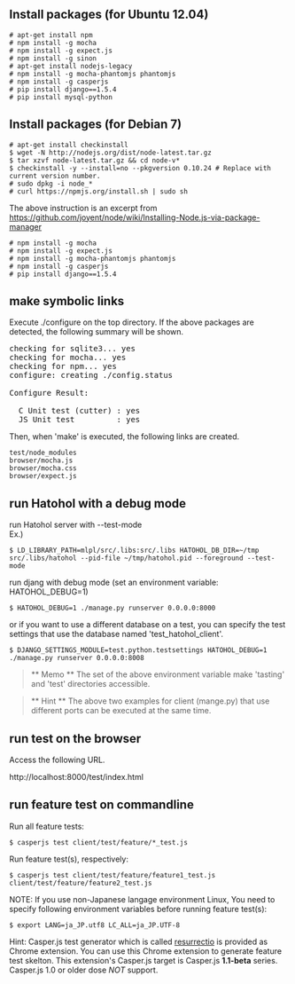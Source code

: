 Install packages (for Ubuntu 12.04)
-----------------------------------

    # apt-get install npm
    # npm install -g mocha
    # npm install -g expect.js
    # npm install -g sinon
    # apt-get install nodejs-legacy
    # npm install -g mocha-phantomjs phantomjs
    # npm install -g casperjs
    # pip install django==1.5.4
    # pip install mysql-python

Install packages (for Debian 7)
-------------------------------

    # apt-get install checkinstall
    $ wget -N http://nodejs.org/dist/node-latest.tar.gz
    $ tar xzvf node-latest.tar.gz && cd node-v* 
    $ checkinstall -y --install=no --pkgversion 0.10.24 # Replace with current version number.
    # sudo dpkg -i node_*
    # curl https://npmjs.org/install.sh | sudo sh

The above instruction is an excerpt from https://github.com/joyent/node/wiki/Installing-Node.js-via-package-manager

    # npm install -g mocha
    # npm install -g expect.js
    # npm install -g mocha-phantomjs phantomjs
    # npm install -g casperjs
    # pip install django==1.5.4

make symbolic links
-------------------
Execute ./configure on the top directory. If the above packages are detected,
the following summary will be shown.

<pre>
checking for sqlite3... yes
checking for mocha... yes
checking for npm... yes
configure: creating ./config.status
<snip>
Configure Result:

  C Unit test (cutter) : yes
  JS Unit test         : yes
</pre>

Then, when 'make' is executed, the following links are created.

    test/node_modules
    browser/mocha.js
    browser/mocha.css
    browser/expect.js

run Hatohol with a debug mode
-----------------------------
run Hatohol server with --test-mode  
Ex.)

    $ LD_LIBRARY_PATH=mlpl/src/.libs:src/.libs HATOHOL_DB_DIR=~/tmp src/.libs/hatohol --pid-file ~/tmp/hatohol.pid --foreground --test-mode

run djang with debug mode (set an environment variable: HATOHOL_DEBUG=1)

    $ HATOHOL_DEBUG=1 ./manage.py runserver 0.0.0.0:8000

or if you want to use a different database on a test, you can specify the test settings that use the database named 'test_hatohol_client'.

    $ DJANGO_SETTINGS_MODULE=test.python.testsettings HATOHOL_DEBUG=1 ./manage.py runserver 0.0.0.0:8008

> ** Memo ** The set of the above environment variable make 'tasting' and 'test'
directories accessible.

> ** Hint ** The above two examples for client (mange.py) that use different ports can be executed at the same time.

run test on the browser
-----------------------
Access the following URL.

http://localhost:8000/test/index.html

run feature test on commandline
-------------------------------

Run all feature tests:

    $ casperjs test client/test/feature/*_test.js

Run feature test(s), respectively:

    $ casperjs test client/test/feature/feature1_test.js client/test/feature/feature2_test.js

NOTE: If you use non-Japanese langage environment Linux, You need to specify following environment variables before running feature test(s):

    $ export LANG=ja_JP.utf8 LC_ALL=ja_JP.UTF-8

Hint: Casper.js test generator which is called [resurrectio](https://github.com/ebrehault/resurrectio) is provided as Chrome extension.
You can use this Chrome extension to generate feature test skelton. This extension's Casper.js target is Casper.js **1.1-beta** series. Casper.js 1.0 or older dose *NOT* support.
